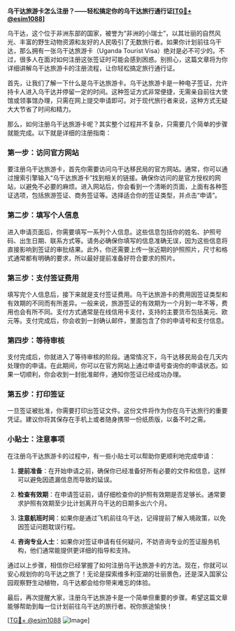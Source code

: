 **乌干达旅游卡怎么注册？——轻松搞定你的乌干达旅行通行证[[TG💪+ @esim1088](https://t.me/s/esim1088)]**

乌干达，这个位于非洲东部的国家，被誉为“非洲的小瑞士”，以其壮丽的自然风光、丰富的野生动物资源和友好的人民吸引了无数旅行者。如果你计划前往乌干达，那么拥有一张乌干达旅游卡（Uganda Tourist Visa）绝对是必不可少的。不过，很多人在面对如何注册这张签证时可能会感到困惑。别担心，这篇文章将为你详细讲解乌干达旅游卡的注册流程，让你轻松搞定旅行通行证。

首先，让我们了解一下什么是乌干达旅游卡。乌干达旅游卡是一种电子签证，允许持卡人进入乌干达并停留一定的时间。这种签证方式非常便捷，无需亲自前往大使馆或领事馆办理，只需在网上提交申请即可。对于现代旅行者来说，这种方式无疑大大节省了时间和精力。

那么，如何注册乌干达旅游卡呢？其实整个过程并不复杂，只需要几个简单的步骤就能完成。以下就是详细的注册指南：

### 第一步：访问官方网站

要注册乌干达旅游卡，首先你需要访问乌干达移民局的官方网站。通常，你可以通过搜索引擎输入“乌干达旅游卡”找到相关的链接。确保你访问的是官方授权的网站，以避免不必要的麻烦。进入网站后，你会看到一个清晰的页面，上面有各种签证选项，包括旅游签证、商务签证等。选择适合你的签证类型，并点击“申请”。

### 第二步：填写个人信息

进入申请页面后，你需要填写一系列个人信息。这些信息包括你的姓名、护照号码、出生日期、联系方式等。请务必确保你填写的信息准确无误，因为这些信息将直接影响到签证的审批结果。此外，你还需要上传一张近期的护照照片，尺寸和格式通常都有明确的要求，所以最好提前准备好符合要求的照片。

### 第三步：支付签证费用

填写完个人信息后，接下来就是支付签证费用。乌干达旅游卡的费用因签证类型和有效期的不同而有所差异。一般来说，旅游签证的有效期为一个月到一年不等，费用也会有所不同。支付方式通常是在线信用卡支付，支持的主要货币包括美元、欧元等。支付完成后，你会收到一封确认邮件，里面包含了你的申请号和支付信息。

### 第四步：等待审核

支付完成后，你就进入了等待审核的阶段。通常情况下，乌干达移民局会在几天内处理你的申请。在此期间，你可以在官方网站上通过申请号查询你的申请状态。如果一切顺利，你会收到一封批准邮件，通知你签证已经成功办理。

### 第五步：打印签证

一旦签证被批准，你需要打印出签证文件。这份文件将作为你在乌干达旅行的重要凭证。建议你将其保存在手机上或者随身携带一份纸质版，以备不时之需。

### 小贴士：注意事项

在注册乌干达旅游卡的过程中，有一些小贴士可以帮助你更顺利地完成申请：

1. **提前准备**：在开始申请之前，确保你已经准备好所有必要的文件和信息，这样可以避免因遗漏信息而导致的延误。
   
2. **检查有效期**：在申请签证前，请仔细检查你的护照有效期是否足够长。通常要求护照有效期至少比计划离开乌干达的日期多出六个月。

3. **注意航班时间**：如果你是通过飞机前往乌干达，记得提前了解入境政策，以免因签证问题耽误行程。

4. **咨询专业人士**：如果你对签证申请有任何疑问，不妨咨询专业的签证服务机构，他们通常能提供更详细的指导和支持。

通过以上步骤，相信你已经掌握了如何注册乌干达旅游卡的方法。现在，你就可以安心规划你的乌干达之旅了！无论是探索维多利亚湖的壮丽景色，还是深入国家公园观察野生动植物，乌干达都会给你带来难忘的体验。

最后，再次提醒大家，注册乌干达旅游卡是一个简单但重要的步骤。希望这篇文章能够帮助到每一位计划前往乌干达的旅行者。祝你旅途愉快！

[[TG💪+ @esim1088](https://t.me/s/esim1088) ![Image](https://i.postimg.cc/4NQfJmqS/Snipaste-2025-05-13-00-14-12.png)]